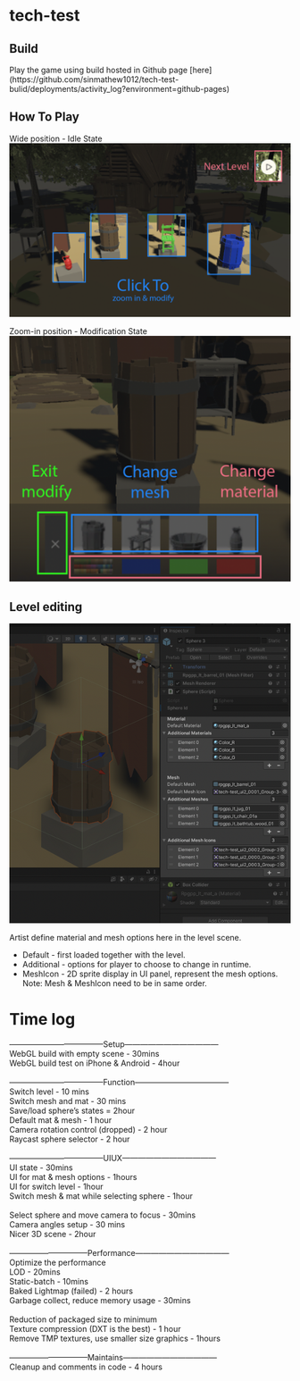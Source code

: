 # tech-test

<h2>Build</h2>
Play the game using build hosted in Github page [here](https://github.com/sinmathew1012/tech-test-bulid/deployments/activity_log?environment=github-pages)
<br>
<h2>How To Play</h2>
Wide position - Idle State <br>
<img width="800" alt="Screenshot 2023-05-13 at 11 15 21 PM" src="https://github.com/sinmathew1012/tech-test/blob/main/readme_ref/Screenshot%202023-05-13%20at%2011.15.21%20PM.png"><br>

Zoom-in position - Modification State<br>
<img width="800" alt="Screenshot 2023-05-13 at 11 21 38 PM" src="https://github.com/sinmathew1012/tech-test/blob/main/readme_ref/Screenshot%202023-05-13%20at%2011.21.38%20PM.png"><br>


<h2>Level editing</h2>
<img width="800" alt="Screenshot 2023-05-13 at 10 56 35 PM" src="https://github.com/sinmathew1012/tech-test/blob/main/readme_ref/Screenshot%202023-05-13%20at%2010.56.35%20PM.png"></img>

Artist define material and mesh options here in the level scene. 
  - Default - first loaded together with the level. 
  - Additional - options for player to choose to change in runtime.
  - MeshIcon - 2D sprite display in UI panel, represent the mesh options.
Note: Mesh & MeshIcon need to be in same order.

# Time log
————————————Setup———————————— <br>
WebGL build with empty scene - 30mins <br>
WebGL build test on iPhone & Android - 4hour <br>
 <br>
————————————Function———————————— <br>
Switch level - 10 mins <br>
Switch mesh and mat - 30 mins <br>
Save/load sphere’s states = 2hour <br>
Default mat & mesh - 1 hour <br>
Camera rotation control (dropped) - 2 hour <br>
Raycast sphere selector - 2 hour <br>
 <br>
————————————UIUX———————————— <br>
UI state - 30mins <br>
UI for mat & mesh options - 1hours <br>
UI for switch level - 1hour <br>
Switch mesh & mat while selecting sphere - 1hour <br>
 <br>
Select sphere and move camera to focus - 30mins <br>
Camera angles setup - 30 mins <br>
Nicer 3D scene - 2hour <br>
 <br>
——————————Performance———————————— <br>
Optimize the performance  <br>
LOD - 20mins <br>
Static-batch - 10mins <br>
Baked Lightmap (failed) - 2 hours  <br>
Garbage collect, reduce memory usage - 30mins <br>
 <br>
Reduction of packaged size to minimum <br>
Texture compression (DXT is the best) - 1 hour <br>
Remove TMP textures, use smaller size graphics - 1hours <br>
 <br>
——————————Maintains———————————— <br>
Cleanup and comments in code - 4 hours <br>

